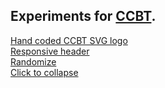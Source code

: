 ## Experiments for [CCBT](https://ccbt.rekibun.or.jp).  
[Hand coded CCBT SVG logo](https://h4us.github.io/daily-ccbt/2022-08-17/ccbt.svg)  
[Responsive header](https://h4us.github.io/daily-ccbt/2022-08-18/)  
[Randomize](https://h4us.github.io/daily-ccbt/2022-08-22/)  
[Click to collapse](https://h4us.github.io/daily-ccbt/2022-08-25/)
